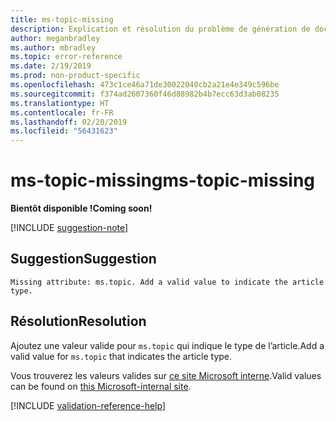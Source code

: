 ```yaml
---
title: ms-topic-missing
description: Explication et résolution du problème de génération de documents ms-topic-missing
author: meganbradley
ms.author: mbradley
ms.topic: error-reference
ms.date: 2/19/2019
ms.prod: non-product-specific
ms.openlocfilehash: 473c1ce46a71de30022040cb2a21e4e349c596be
ms.sourcegitcommit: f374ad2607360f46d88982b4b7ecc63d3ab08235
ms.translationtype: HT
ms.contentlocale: fr-FR
ms.lasthandoff: 02/20/2019
ms.locfileid: "56431623"
---
```

# <a name="ms-topic-missing"></a><span data-ttu-id="2b739-103">ms-topic-missing</span><span class="sxs-lookup"><span data-stu-id="2b739-103">ms-topic-missing</span></span>

<span data-ttu-id="2b739-104">**Bientôt disponible !**</span><span class="sxs-lookup"><span data-stu-id="2b739-104">**Coming soon!**</span></span>

[!INCLUDE [suggestion-note](includes/suggestion-note.md)]

## <a name="suggestion"></a><span data-ttu-id="2b739-105">Suggestion</span><span class="sxs-lookup"><span data-stu-id="2b739-105">Suggestion</span></span>

`Missing attribute: ms.topic. Add a valid value to indicate the article type.`

## <a name="resolution"></a><span data-ttu-id="2b739-106">Résolution</span><span class="sxs-lookup"><span data-stu-id="2b739-106">Resolution</span></span>

<span data-ttu-id="2b739-107">Ajoutez une valeur valide pour `ms.topic` qui indique le type de l’article.</span><span class="sxs-lookup"><span data-stu-id="2b739-107">Add a valid value for `ms.topic` that indicates the article type.</span></span>

<span data-ttu-id="2b739-108">Vous trouverez les valeurs valides sur [ce site Microsoft interne](https://docsmetadatatool.azurewebsites.net/whitelists).</span><span class="sxs-lookup"><span data-stu-id="2b739-108">Valid values can be found on [this Microsoft-internal site](https://docsmetadatatool.azurewebsites.net/whitelists).</span></span>

<!--make sure to add this file to your includes folder and verify the path-->
[!INCLUDE [validation-reference-help](includes/validation-reference-help.md)]